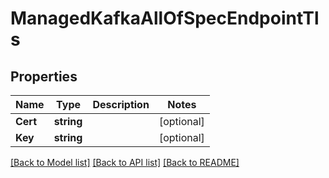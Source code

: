 # ManagedKafkaAllOfSpecEndpointTls

## Properties

Name | Type | Description | Notes
------------ | ------------- | ------------- | -------------
**Cert** | **string** |  | [optional] 
**Key** | **string** |  | [optional] 

[[Back to Model list]](../README.md#documentation-for-models) [[Back to API list]](../README.md#documentation-for-api-endpoints) [[Back to README]](../README.md)


